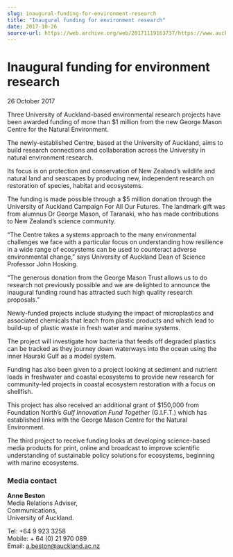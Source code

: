 ```yaml
---
slug: inaugural-funding-for-environment-research
title: "Inaugural funding for environment research"
date: 2017-10-26
source-url: https://web.archive.org/web/20171119163737/https://www.auckland.ac.nz/en/about/news-events-and-notices/news/news-2017/10/inaugural-funding-for-environment-research.html
---
```

Inaugural funding for environment research
==========================================

26 October 2017

Three University of Auckland-based environmental research projects have been awarded funding of more than $1 million from the new George Mason Centre for the Natural Environment.

The newly-established Centre, based at the University of Auckland, aims to build research connections and collaboration across the University in natural environment research.

Its focus is on protection and conservation of New Zealand’s wildlife and natural land and seascapes by producing new, independent research on restoration of species, habitat and ecosystems.

The funding is made possible through a $5 million donation through the University of Auckland Campaign For All Our Futures. The landmark gift was from alumnus Dr George Mason, of Taranaki, who has made contributions to New Zealand’s science community.

“The Centre takes a systems approach to the many environmental challenges we face with a particular focus on understanding how resilience in a wide range of ecosystems can be used to counteract adverse environmental change,” says University of Auckland Dean of Science Professor John Hosking.

“The generous donation from the George Mason Trust allows us to do research not previously possible and we are delighted to announce the inaugural funding round has attracted such high quality research proposals.”

Newly-funded projects include studying the impact of microplastics and associated chemicals that leach from plastic products and which lead to build-up of plastic waste in fresh water and marine systems.

The project will investigate how bacteria that feeds off degraded plastics can be tracked as they journey down waterways into the ocean using the inner Hauraki Gulf as a model system.  

Funding has also been given to a project looking at sediment and nutrient loads in freshwater and coastal ecosystems to provide new research for community-led projects in coastal ecosystem restoration with a focus on shellfish.

This project has also received an additional grant of $150,000 from Foundation North’s _Gulf Innovation Fund Together_ (G.I.F.T.) which has established links with the George Mason Centre for the Natural Environment.

The third project to receive funding looks at developing science-based media products for print, online and broadcast to improve scientific understanding of sustainable policy solutions for ecosystems, beginning with marine ecosystems.

### Media contact

**Anne Beston**  
Media Relations Adviser,  
Communications,  
University of Auckland.

Tel: +64 9 923 3258  
Mobile: + 64 (0) 21 970 089  
Email: [a.beston@auckland.ac.nz](mailto:a.beston@auckland.ac.nz)